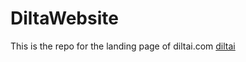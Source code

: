 # DiltaWebsite
This is the repo for the landing page of diltai.com [diltai](https://www.diltai.com)
